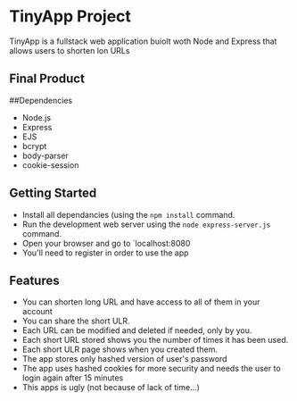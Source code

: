 # TinyApp Project

TinyApp is a fullstack web application buiolt woth Node and Express that allows users to shorten lon URLs

## Final Product




##Dependencies

- Node.js
- Express
- EJS
- bcrypt
- body-parser
- cookie-session

## Getting Started 

- Install all dependancies (using the `npm install` command.
- Run the development web server using the `node express-server.js` command.
- Open your browser and go to `localhost:8080
- You'll need to register in order to use the app

## Features 

- You can shorten long URL and have access to all of them in your account
- You can share the short ULR.
- Each URL can be modified and deleted if needed, only by you.
- Each short URL stored shows you the number of times it has been used.
- Each short ULR page shows when you created them.
- The app stores only hashed version of user's password
- The app uses hashed cookies for more security and needs the user to login  again after 15 minutes
- This apps is ugly (not because of lack of time...) 
